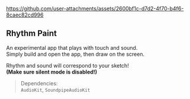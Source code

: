 
https://github.com/user-attachments/assets/2600bf1c-d7d2-4f70-b4f6-8caec82cd996

## Rhythm Paint

An experimental app that plays with touch and sound. <br/>
Simply build and open the app, then draw on the screen.

Rhythm and sound will correspond to your sketch! <br/>
**(Make sure silent mode is disabled!)**

> Dependencies: <br/>
> `AudioKit`, `SoundpipeAudioKit`
